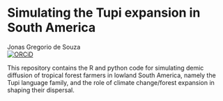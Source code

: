 # Simulating the Tupi expansion in South America

Jonas Gregorio de Souza<br/>
[![ORCiD](https://img.shields.io/badge/ORCiD-0000--0001--7879--4531-green.svg)](https://orcid.org/0000-0001-6032-4443)<br/>

<p>This repository contains the R and python code for simulating demic diffusion of tropical forest farmers in lowland South America, namely the Tupi language family, and the role of climate change/forest expansion in shaping their dispersal.</p>


